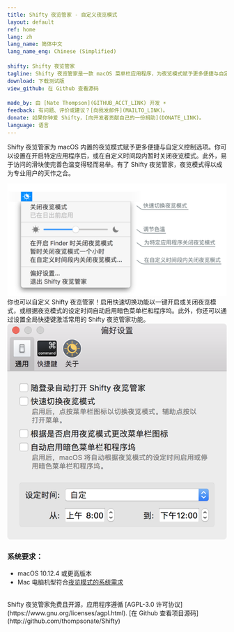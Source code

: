 ```yaml
---
title: Shifty 夜览管家 - 自定义夜览模式
layout: default
ref: home
lang: zh
lang_name: 简体中文
lang_name_eng: Chinese (Simplified)

shifty: Shifty 夜览管家
tagline: Shifty 夜览管家是一款 macOS 菜单栏应用程序，为夜览模式赋予更多便捷与自定义控制选项。
download: 下载测试版
view_github: 在 Github 查看源码

made_by: 由 [Nate Thompson](GITHUB_ACCT_LINK) 开发 ☀️
feedback: 有问题、评价或建议？[向我发邮件](MAILTO_LINK)。
donate: 如果你钟爱 Shifty，[向开发者贡献自己的一份捐助](DONATE_LINK)。
language: 语言
---
```

Shifty 夜览管家为 macOS 内置的夜览模式赋予更多便捷与自定义控制选项。你可以设置在开启特定应用程序后，或在自定义时间段内暂时关闭夜览模式。此外，易于访问的滑块使完善色温变得轻而易举。有了 Shifty 夜览管家，夜览模式得以成为专业用户的天作之合。

<div id="screenshot-container">
  <img class="shifty-screenshot" src="images/shifty-screenshot-large.png"/>
</div>

<div class="row prefs-columns">
  <div class="col-sm-6 prefs-text">
    你也可以自定义 Shifty 夜览管家！启用快速切换功能以一键开启或关闭夜览模式，或根据夜览模式的设定时间自动启用暗色菜单栏和程序坞。此外，你还可以通过设置全局快捷键激活常用的 Shifty 夜览管家功能。
  </div>
  <div class="col-sm-6">
    <img id="prefs-general" src="images/prefs-general-screenshot.png">
  </div>
</div>

### 系统要求：
* macOS 10.12.4 或更高版本
* Mac 电脑机型符合[夜览模式的系统需求](https://support.apple.com/zh-cn/HT207513#requirements)

<br>
Shifty 夜览管家免费且开源，应用程序遵循 [AGPL-3.0 许可协议](https://www.gnu.org/licenses/agpl.html). [在 Github 查看项目源码](http://github.com/thompsonate/Shifty)
